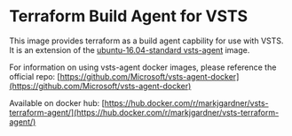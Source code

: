 # Terraform Build Agent for VSTS

This image provides terraform as a build agent capbility for use with VSTS. It is an extension of the [ubuntu-16.04-standard vsts-agent](https://hub.docker.com/r/microsoft/vsts-agent/) image.

For information on using vsts-agent docker images, please reference the official repo: [https://github.com/Microsoft/vsts-agent-docker](https://github.com/Microsoft/vsts-agent-docker)

Available on docker hub: [https://hub.docker.com/r/markjgardner/vsts-terraform-agent/](https://hub.docker.com/r/markjgardner/vsts-terraform-agent/)
